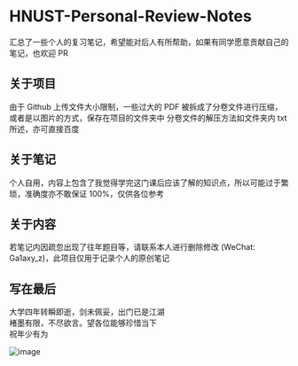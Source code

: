# HNUST-Personal-Review-Notes
汇总了一些个人的复习笔记，希望能对后人有所帮助，如果有同学愿意贡献自己的笔记，也欢迎 PR

## 关于项目
由于 Github 上传文件大小限制，一些过大的 PDF 被拆成了分卷文件进行压缩，或者是以图片的方式，保存在项目的文件夹中
分卷文件的解压方法如文件夹内 txt 所述，亦可直接百度

## 关于笔记
个人自用，内容上包含了我觉得学完这门课后应该了解的知识点，所以可能过于繁琐，准确度亦不敢保证 100%，仅供各位参考

## 关于内容
若笔记内因疏忽出现了往年题目等，请联系本人进行删除修改 (WeChat: Ga1axy_z)，此项目仅用于记录个人的原创笔记

## 写在最后
大学四年转瞬即逝，剑未佩妥，出门已是江湖<br>
楮墨有限，不尽欲言。望各位能够珍惜当下<br>
祝年少有为<br>

![image](https://user-images.githubusercontent.com/80236363/224094111-7b49ee84-903d-476f-a4bc-ed9f535728f2.png)
